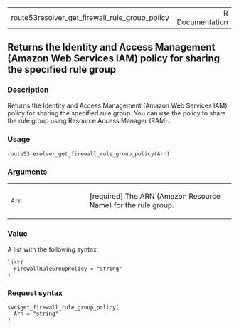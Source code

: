 <table style="width: 100%;">
<tbody>
<tr class="odd">
<td>route53resolver_get_firewall_rule_group_policy</td>
<td style="text-align: right;">R Documentation</td>
</tr>
</tbody>
</table>

## Returns the Identity and Access Management (Amazon Web Services IAM) policy for sharing the specified rule group

### Description

Returns the Identity and Access Management (Amazon Web Services IAM)
policy for sharing the specified rule group. You can use the policy to
share the rule group using Resource Access Manager (RAM).

### Usage

    route53resolver_get_firewall_rule_group_policy(Arn)

### Arguments

<table>
<colgroup>
<col style="width: 35%" />
<col style="width: 65%" />
</colgroup>
<tbody>
<tr class="odd">
<td><code
id="route53resolver_get_firewall_rule_group_policy_:_Arn">Arn</code></td>
<td><p>[required] The ARN (Amazon Resource Name) for the rule
group.</p></td>
</tr>
</tbody>
</table>

### Value

A list with the following syntax:

    list(
      FirewallRuleGroupPolicy = "string"
    )

### Request syntax

    svc$get_firewall_rule_group_policy(
      Arn = "string"
    )
